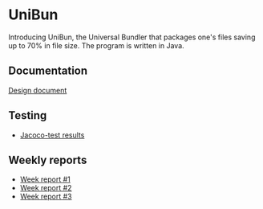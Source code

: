 # UniBun
Introducing UniBun, the Universal Bundler that packages one's files saving up to 70% in file size.
The program is written in Java.

## Documentation
[Design document](https://github.com/VirtualAkseli/UniBun/blob/master/Documentation/design_document.md "link to dd")

## Testing
- [Jacoco-test results](https://github.com/VirtualAkseli/UniBun/blob/master/Documentation/index.html "link to testres")

## Weekly reports
- [Week report #1](https://github.com/VirtualAkseli/UniBun/blob/master/Documentation/viikkoraportti1.md "link to wk1")
- [Week report #2](https://github.com/VirtualAkseli/UniBun/blob/master/Documentation/weekly_report_2.md "link to wk2")
- [Week report #3](https://github.com/VirtualAkseli/UniBun/blob/master/Documentation/weekly_report_3.md "link to wk3")
